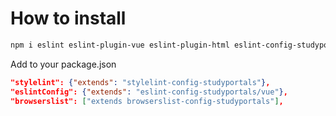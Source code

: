 # How to install

```bash
npm i eslint eslint-plugin-vue eslint-plugin-html eslint-config-studyportals/vue stylelint-config-studyportals browserslist-config-studyportals
```

Add to your package.json

```json
"stylelint": {"extends": "stylelint-config-studyportals"},
"eslintConfig": {"extends": "eslint-config-studyportals/vue"},
"browserslist": ["extends browserslist-config-studyportals"],
```